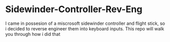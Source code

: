 # Sidewinder-Controller-Rev-Eng
I came in possesion of a miscrosoft sidewinder controller and flight stick, so i decided to reverse engineer them into keyboard inputs. This repo will walk you through how i did that
